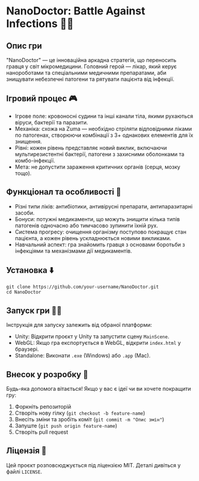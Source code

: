 # NanoDoctor: Battle Against Infections 🦠🚀

## Опис гри
"NanoDoctor" — це інноваційна аркадна стратегія, що переносить гравця у світ мікромедицини. Головний герой — лікар, який керує нанороботами та спеціальними медичними препаратами, аби знищувати небезпечні патогени та рятувати пацієнта від інфекції.

## Ігровий процес 🎮
- Ігрове поле: кровоносні судини та інші канали тіла, якими рухаються віруси, бактерії та паразити.
- Механіка: схожа на Zuma — необхідно стріляти відповідними ліками по патогенах, створюючи комбінації з 3+ однакових елементів для їх знищення.
- Рівні: кожен рівень представляє новий виклик, включаючи мультирезистентні бактерії, патогени з захисними оболонками та комбо-інфекції.
- Мета: не допустити зараження критичних органів (серця, мозку тощо).

## Функціонал та особливості 🏥
- Різні типи ліків: антибіотики, антивірусні препарати, антипаразитарні засоби.
- Бонуси: потужні медикаменти, що можуть знищити кілька типів патогенів одночасно або тимчасово зупинити їхній рух.
- Система прогресу: очищення організму поступово покращує стан пацієнта, а кожен рівень ускладнюється новими викликами.
- Навчальний аспект: гра знайомить гравця з основами боротьби з інфекціями та механізмами дії медикаментів.

## Установка ⬇️
```
git clone https://github.com/your-username/NanoDoctor.git
cd NanoDoctor
```

## Запуск гри 🏃‍♂️
Інструкція для запуску залежить від обраної платформи:
- Unity: Відкрити проєкт у Unity та запустити сцену `MainScene`.
- WebGL: Якщо гра експортується в WebGL, відкрити `index.html` у браузері.
- Standalone: Виконати `.exe` (Windows) або `.app` (Mac).

## Внесок у розробку 🤝
Будь-яка допомога вітається! Якщо у вас є ідеї чи ви хочете покращити гру:
1. Форкніть репозиторій
2. Створіть нову гілку (`git checkout -b feature-name`)
3. Внесіть зміни та зробіть коміт (`git commit -m "Опис змін"`)
4. Запуште (`git push origin feature-name`)
5. Створіть pull request

## Ліцензія 📜
Цей проєкт розповсюджується під ліцензією MIT. Деталі дивіться у файлі `LICENSE`.

